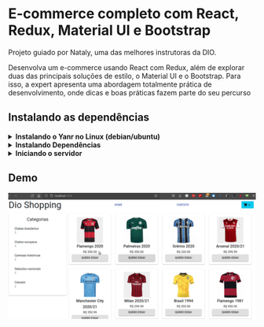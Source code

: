 # E-commerce completo com React, Redux, Material UI e Bootstrap

Projeto guiado por Nataly, uma das melhores instrutoras da DIO.

Desenvolva um e-commerce usando React com Redux, além de explorar duas das principais soluções de estilo, o Material UI e o Bootstrap. Para isso, a expert apresenta uma abordagem totalmente prática de desenvolvimento, onde dicas e boas práticas fazem parte do seu percurso


## Instalando as dependências

<details>
<summary><strong>Instalando o Yanr no Linux (debian/ubuntu)</strong></summary>

- [ ]  Adicone o repositório do Yarn
```
echo "deb https://dl.yarnpkg.com/debian/ stable main"
| sudo tee /etc/apt/sources.list.d/yarn.list
```
- [ ]  Baixe a chave pública do repositório
```
curl -sS https://dl.yarnpkg.com/debian/pubkey.gpg | sudo apt-key add -
```
- [ ] Atualize a lista de pacores e instale o Yarn
```
sudo apt-get update && sudo apt-get install yarn
```
</details>

<details>
<summary><strong>Instalando Dependências</strong></summary>
Todas as dependências estão no 

```
yarn install
```
</details>

<details>
<summary><strong>Iniciando o servidor</strong></summary>

```
yarn start
```
</details>

## Demo

![](public/images/demo.gif)
